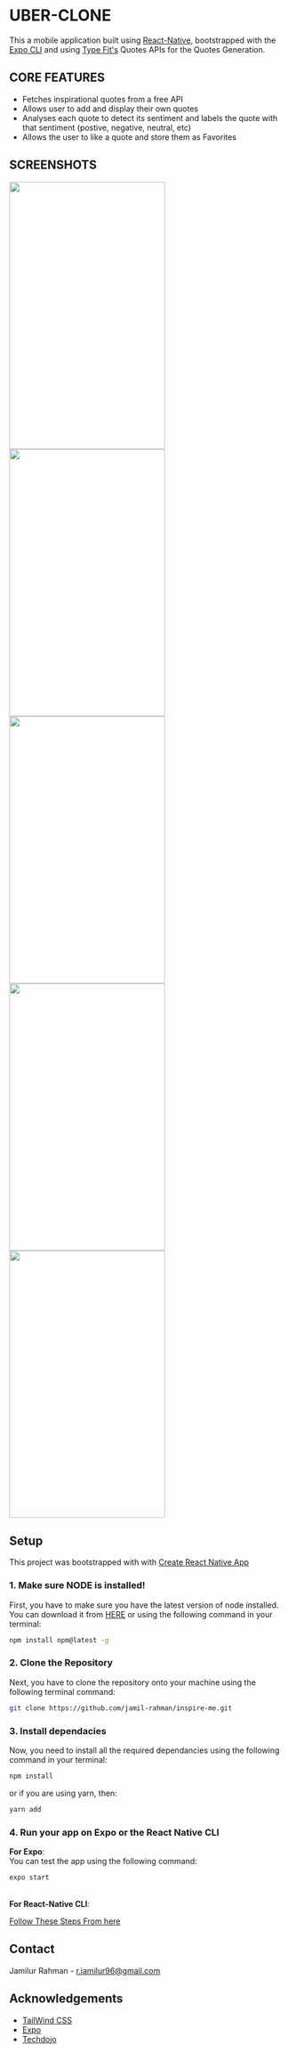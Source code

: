 # UBER-CLONE
This a mobile application built using [React-Native](https://reactnative.dev/), bootstrapped with the [Expo CLI](https://docs.expo.dev/get-started/create-a-new-app/) and using [Type Fit's](https://type.fit/) Quotes APIs for the Quotes Generation. 


## CORE FEATURES

<ul>
<li>Fetches inspirational quotes from a free API</li>
<li>Allows user to add and display their own quotes</li>
<li>Analyses each quote to detect its sentiment and labels the
quote with that sentiment (postive, negative, neutral, etc)</li>
<li>Allows the user to like a quote and store them as Favorites</li>
</ul> 



## SCREENSHOTS
<a href="url"><img src="https://cdn.discordapp.com/attachments/910610127659368459/941115744089935962/Screenshot_20220210-052923.jpg" height="480" width="280" ></a>
<a href="url"><img src="https://cdn.discordapp.com/attachments/910610127659368459/941115744421294120/Screenshot_20220210-053237.jpg" height="480" width="280" ></a>
<a href="url"><img src="https://cdn.discordapp.com/attachments/910610127659368459/941115744844935238/Screenshot_20220210-053209.jpg" height="480" width="280" ></a>
<a href="url"><img src="https://cdn.discordapp.com/attachments/910610127659368459/941115744844935238/Screenshot_20220210-053209.jpg" height="480" width="280" ></a>
<a href="url"><img src="https://cdn.discordapp.com/attachments/910610127659368459/941115745314672720/Screenshot_20220210-053339.jpg" height="480" width="280" ></a>

## Setup
This project was bootstrapped with with [Create React Native App](https://github.com/expo/create-react-native-app)

### 1. Make sure NODE is installed!
First, you have to make sure you have the latest version of node installed. You can download it from [HERE](https://nodejs.org/en/download/)
or using the following command in your terminal:
```bash
npm install npm@latest -g
```

### 2. Clone the Repository
Next, you have to clone the repository onto your machine using the following terminal command:
```bash
git clone https://github.com/jamil-rahman/inspire-me.git
```
### 3. Install dependacies
Now, you need to install all the required dependancies using the following command in your terminal:
```bash
npm install
```
or if you are using yarn, then: 
```bash
yarn add
```

### 4. Run your app on Expo or the React Native CLI
<strong>For Expo</strong>: 
<br />
You can test the app using the following command:
```bash
expo start
```
<br />
<strong>For React-Native CLI</strong>:
<br />

[Follow These Steps From here](https://reactnative.dev/docs/environment-setup)


## Contact
Jamilur Rahman - [r.jamilur96@gmail.com](r.jamilur96@gmail.com)

## Acknowledgements

* [TailWind CSS](https://tailwindcss.com/)
* [Expo](https://expo.dev/)
* [Techdojo](http://www.tech-dojo.org/)

